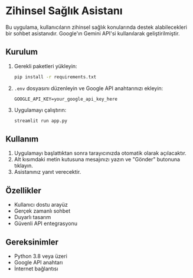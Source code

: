# Zihinsel Sağlık Asistanı

Bu uygulama, kullanıcıların zihinsel sağlık konularında destek alabilecekleri bir sohbet asistanıdır. Google'ın Gemini API'si kullanılarak geliştirilmiştir.

## Kurulum

1. Gerekli paketleri yükleyin:
   ```bash
   pip install -r requirements.txt
   ```

2. `.env` dosyasını düzenleyin ve Google API anahtarınızı ekleyin:
   ```
   GOOGLE_API_KEY=your_google_api_key_here
   ```

3. Uygulamayı çalıştırın:
   ```bash
   streamlit run app.py
   ```

## Kullanım

1. Uygulamayı başlattıktan sonra tarayıcınızda otomatik olarak açılacaktır.
2. Alt kısımdaki metin kutusuna mesajınızı yazın ve "Gönder" butonuna tıklayın.
3. Asistanınız yanıt verecektir.

## Özellikler

- Kullanıcı dostu arayüz
- Gerçek zamanlı sohbet
- Duyarlı tasarım
- Güvenli API entegrasyonu

## Gereksinimler

- Python 3.8 veya üzeri
- Google API anahtarı
- İnternet bağlantısı
